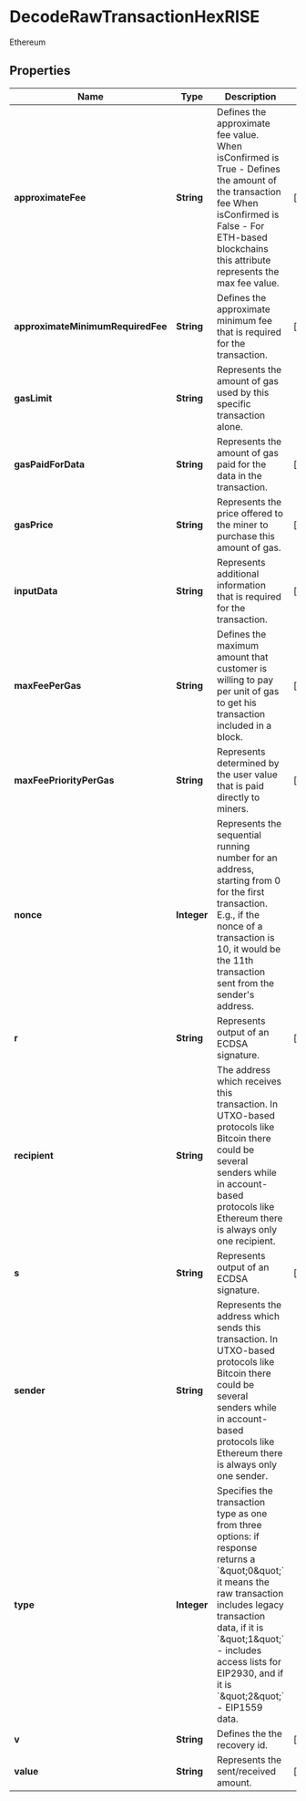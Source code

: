 

# DecodeRawTransactionHexRISE

Ethereum

## Properties

| Name | Type | Description | Notes |
|------------ | ------------- | ------------- | -------------|
|**approximateFee** | **String** | Defines the approximate fee value. When isConfirmed is True - Defines the amount of the transaction fee When isConfirmed is False - For ETH-based blockchains this attribute represents the max fee value. |  [optional] |
|**approximateMinimumRequiredFee** | **String** | Defines the approximate minimum fee that is required for the transaction. |  [optional] |
|**gasLimit** | **String** | Represents the amount of gas used by this specific transaction alone. |  |
|**gasPaidForData** | **String** | Represents the amount of gas paid for the data in the transaction. |  [optional] |
|**gasPrice** | **String** | Represents the price offered to the miner to purchase this amount of gas. |  [optional] |
|**inputData** | **String** | Represents additional information that is required for the transaction. |  [optional] |
|**maxFeePerGas** | **String** | Defines the maximum amount that customer is willing to pay per unit of gas to get his transaction included in a block. |  [optional] |
|**maxFeePriorityPerGas** | **String** | Represents determined by the user value that is paid directly to miners. |  [optional] |
|**nonce** | **Integer** | Represents the sequential running number for an address, starting from 0 for the first transaction. E.g., if the nonce of a transaction is 10, it would be the 11th transaction sent from the sender&#39;s address. |  |
|**r** | **String** | Represents output of an ECDSA signature. |  [optional] |
|**recipient** | **String** | The address which receives this transaction. In UTXO-based protocols like Bitcoin there could be several senders while in account-based protocols like Ethereum there is always only one recipient. |  |
|**s** | **String** | Represents output of an ECDSA signature. |  [optional] |
|**sender** | **String** | Represents the address which sends this transaction. In UTXO-based protocols like Bitcoin there could be several senders while in account-based protocols like Ethereum there is always only one sender. |  |
|**type** | **Integer** | Specifies the transaction type as one from three options: if response returns a &#x60;\&quot;0\&quot;&#x60; it means the raw transaction includes legacy transaction data, if it is &#x60;\&quot;1\&quot;&#x60; - includes access lists for EIP2930, and if it is &#x60;\&quot;2\&quot;&#x60; - EIP1559 data. |  |
|**v** | **String** | Defines the the recovery id. |  [optional] |
|**value** | **String** | Represents the sent/received amount. |  [optional] |



